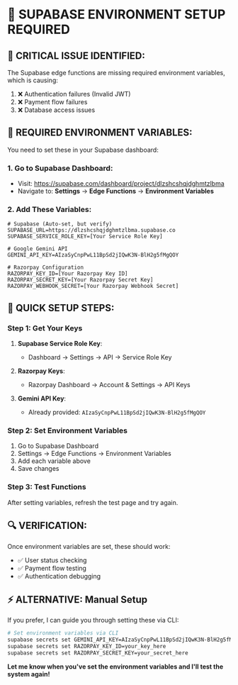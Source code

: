 # 🔧 SUPABASE ENVIRONMENT SETUP REQUIRED

## **🚨 CRITICAL ISSUE IDENTIFIED:**

The Supabase edge functions are missing required environment variables, which is causing:
1. ❌ Authentication failures (Invalid JWT)
2. ❌ Payment flow failures 
3. ❌ Database access issues

## **🔑 REQUIRED ENVIRONMENT VARIABLES:**

You need to set these in your Supabase dashboard:

### **1. Go to Supabase Dashboard:**
- Visit: https://supabase.com/dashboard/project/dlzshcshqjdghmtzlbma
- Navigate to: **Settings** → **Edge Functions** → **Environment Variables**

### **2. Add These Variables:**

```env
# Supabase (Auto-set, but verify)
SUPABASE_URL=https://dlzshcshqjdghmtzlbma.supabase.co
SUPABASE_SERVICE_ROLE_KEY=[Your Service Role Key]

# Google Gemini API
GEMINI_API_KEY=AIzaSyCnpPwL11BpSd2jIQwK3N-BlH2g5fMgQOY

# Razorpay Configuration
RAZORPAY_KEY_ID=[Your Razorpay Key ID]
RAZORPAY_SECRET_KEY=[Your Razorpay Secret Key]
RAZORPAY_WEBHOOK_SECRET=[Your Razorpay Webhook Secret]
```

## **🚀 QUICK SETUP STEPS:**

### **Step 1: Get Your Keys**
1. **Supabase Service Role Key**: 
   - Dashboard → Settings → API → Service Role Key
   
2. **Razorpay Keys**:
   - Razorpay Dashboard → Account & Settings → API Keys
   
3. **Gemini API Key**: 
   - Already provided: `AIzaSyCnpPwL11BpSd2jIQwK3N-BlH2g5fMgQOY`

### **Step 2: Set Environment Variables**
1. Go to Supabase Dashboard
2. Settings → Edge Functions → Environment Variables
3. Add each variable above
4. Save changes

### **Step 3: Test Functions**
After setting variables, refresh the test page and try again.

## **🔍 VERIFICATION:**

Once environment variables are set, these should work:
- ✅ User status checking
- ✅ Payment flow testing  
- ✅ Authentication debugging

## **⚡ ALTERNATIVE: Manual Setup**

If you prefer, I can guide you through setting these via CLI:

```bash
# Set environment variables via CLI
supabase secrets set GEMINI_API_KEY=AIzaSyCnpPwL11BpSd2jIQwK3N-BlH2g5fMgQOY
supabase secrets set RAZORPAY_KEY_ID=your_key_here
supabase secrets set RAZORPAY_SECRET_KEY=your_secret_here
```

**Let me know when you've set the environment variables and I'll test the system again!**

